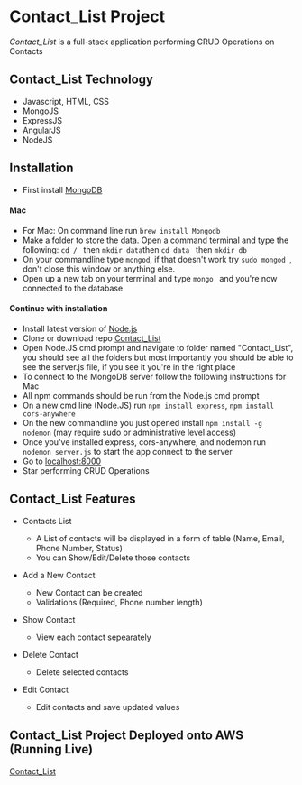 # Contact_List Project

_Contact_List_ is a full-stack application performing CRUD Operations on Contacts

Contact_List Technology
---------------------------
 * Javascript, HTML, CSS
 * MongoJS
 * ExpressJS
 * AngularJS
 * NodeJS
 
 Installation
 ------------------
 * First install [MongoDB](https://www.mongodb.com/download-center)
 
 #### Mac
 * For Mac: On command line run `brew install Mongodb` 
 * Make a folder to store the data. Open a command terminal and type the following: `cd / ` then `mkdir data`then `cd data ` then `mkdir db`
 * On your commandline type `mongod`, if that doesn't work try `sudo mongod `, don't close this window or anything else. 
 * Open up a new tab on your terminal and type `mongo ` and you're now connected to the database
 
 #### Continue with installation
 * Install latest version of [Node.js](https://nodejs.org/en/download/current/)
 * Clone or download repo [Contact_List](https://github.com/natanisaitejasswini/Contact_List)
 * Open Node.JS cmd prompt and navigate to folder named "Contact_List", you should see all the folders but most importantly you should be able to see the server.js file, if you see it you're in the right place
 * To connect to the MongoDB server follow the following instructions for Mac
 * All npm commands should be run from the Node.js cmd prompt
 * On a new cmd line (Node.JS) run `npm install express`, `npm install cors-anywhere`
 * On the new commandline you just opened install `npm install -g nodemon`  (may require sudo or administrative level access)
 * Once you've installed express, cors-anywhere, and nodemon run `nodemon server.js` to start the app connect to the server
 * Go to [localhost:8000](http://localhost:8000/)
 * Star performing CRUD Operations
 
 Contact_List Features
 ------------------

* Contacts List
   - A List of contacts will be displayed in a form of table (Name, Email, Phone Number, Status)
   - You can Show/Edit/Delete those contacts

* Add a New Contact
   - New Contact can be created
   - Validations (Required, Phone number length)
 
* Show Contact
  - View each contact sepearately
   
* Delete Contact
  - Delete selected contacts 
  
* Edit Contact
  - Edit contacts and save updated values 
  
Contact_List Project Deployed onto  AWS (Running Live)
 ----------------------------------------------------
  [Contact_List](http://34.223.240.112/#/)

